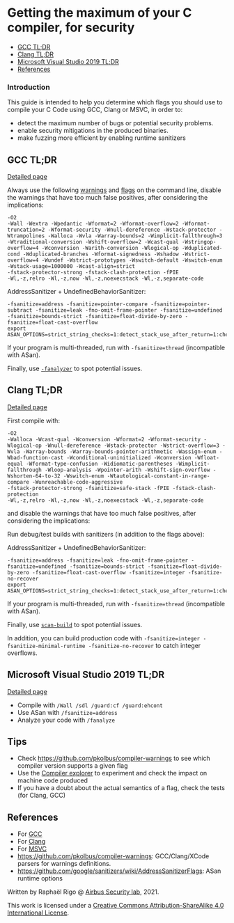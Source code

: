# Getting the maximum of your C compiler, for security

- [GCC TL;DR](#gcc-tldr)
- [Clang TL;DR](#clang-tldr)
- [Microsoft Visual Studio 2019 TL;DR](#microsoft-visual-studio-2019-tldr)
- [References](#references)

### Introduction

This guide is intended to help you determine which flags you should use to
compile your C Code using GCC, Clang or MSVC, in order to:

* detect the maximum number of bugs or potential security problems.
* enable security mitigations in the produced binaries.
* make fuzzing more efficient by enabling runtime sanitizers


## GCC TL;DR

[Detailed page](./gcc_compilation.md)

Always use the following [warnings](./gcc_compilation.md#warnings) and [flags](./gcc_compilation.md#compilation-flags) on the command line, disable the warnings that have too much false positives, after considering the implications:
```
-O2
-Wall -Wextra -Wpedantic -Wformat=2 -Wformat-overflow=2 -Wformat-truncation=2 -Wformat-security -Wnull-dereference -Wstack-protector -Wtrampolines -Walloca -Wvla -Warray-bounds=2 -Wimplicit-fallthrough=3 -Wtraditional-conversion -Wshift-overflow=2 -Wcast-qual -Wstringop-overflow=4 -Wconversion -Warith-conversion -Wlogical-op -Wduplicated-cond -Wduplicated-branches -Wformat-signedness -Wshadow -Wstrict-overflow=4 -Wundef -Wstrict-prototypes -Wswitch-default -Wswitch-enum -Wstack-usage=1000000 -Wcast-align=strict
-fstack-protector-strong -fstack-clash-protection -fPIE 
-Wl,-z,relro -Wl,-z,now -Wl,-z,noexecstack -Wl,-z,separate-code
```

AddressSanitizer + UndefinedBehaviorSanitizer:
```
-fsanitize=address -fsanitize=pointer-compare -fsanitize=pointer-subtract -fsanitize=leak -fno-omit-frame-pointer -fsanitize=undefined -fsanitize=bounds-strict -fsanitize=float-divide-by-zero -fsanitize=float-cast-overflow
export ASAN_OPTIONS=strict_string_checks=1:detect_stack_use_after_return=1:check_initialization_order=1:strict_init_order=1:detect_invalid_pointer_pairs=2
```

If your program is multi-threaded, run with `-fsanitize=thread` (incompatible with ASan).

Finally, use [`-fanalyzer`](./gcc_compilation.md#code-analysis) to spot potential issues.

## Clang TL;DR

[Detailed page](./clang_compilation.md)

First compile with:

```
-O2
-Walloca -Wcast-qual -Wconversion -Wformat=2 -Wformat-security -Wlogical-op -Wnull-dereference -Wstack-protector -Wstrict-overflow=3 -Wvla -Warray-bounds -Warray-bounds-pointer-arithmetic -Wassign-enum -Wbad-function-cast -Wconditional-uninitialized -Wconversion -Wfloat-equal -Wformat-type-confusion -Widiomatic-parentheses -Wimplicit-fallthrough -Wloop-analysis -Wpointer-arith -Wshift-sign-overflow -Wshorten-64-to-32 -Wswitch-enum -Wtautological-constant-in-range-compare -Wunreachable-code-aggressive 
-fstack-protector-strong -fsanitize=safe-stack -fPIE -fstack-clash-protection
-Wl,-z,relro -Wl,-z,now -Wl,-z,noexecstack -Wl,-z,separate-code
```
and disable the warnings that have too much false positives, after considering the implications:

Run debug/test builds with sanitizers (in addition to the flags above):

AddressSanitizer + UndefinedBehaviorSanitizer:
```
-fsanitize=address -fsanitize=leak -fno-omit-frame-pointer -fsanitize=undefined -fsanitize=bounds-strict -fsanitize=float-divide-by-zero -fsanitize=float-cast-overflow -fsanitize=integer -fsanitize-no-recover
export ASAN_OPTIONS=strict_string_checks=1:detect_stack_use_after_return=1:check_initialization_order=1:strict_init_order=1:detect_invalid_pointer_pairs=2
```

If your program is multi-threaded, run with `-fsanitize=thread` (incompatible with ASan).

Finally, use [`scan-build`](./clang_compilation.md#code-analysis) to spot potential issues.

In addition, you can build production code with `-fsanitize=integer -fsanitize-minimal-runtime -fsanitize-no-recover` to catch integer overflows.


## Microsoft Visual Studio 2019 TL;DR

[Detailed page](./msvc_compilation.md)

* Compile with `/Wall /sdl /guard:cf /guard:ehcont`
* Use ASan with `/fsanitize=address`
* Analyze your code with `/fanalyze`

## Tips

* Check <https://github.com/pkolbus/compiler-warnings> to see which compiler version supports a given flag
* Use the [Compiler explorer](https://godbolt.org/) to experiment and check the impact on machine code produced
* If you have a doubt about the actual semantics of a flag, check the tests (for Clang, GCC)

## References

* For [GCC](./gcc_compilation.md#references)
* For [Clang](./clang_compilation.md#references)
* For [MSVC](./msvc_compilation.md#references)
* <https://github.com/pkolbus/compiler-warnings>: GCC/Clang/XCode parsers for warnings definitions.
* <https://github.com/google/sanitizers/wiki/AddressSanitizerFlags>: ASan runtime options


Written by Raphaël Rigo @ [Airbus Security lab](https://airbus-seclab.github.io), 2021.

This work is licensed under a
[Creative Commons Attribution-ShareAlike 4.0 International License][cc-by-sa].

[cc-by-sa]: http://creativecommons.org/licenses/by-sa/4.0/
